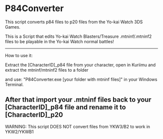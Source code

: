 # P84Converter

This script converts p84 files to p20 files from the Yo-kai Watch 3DS Games.

This is a Script that edits Yo-kai Watch Blasters/Treasure .mtninf/.mtninf2 files to be playable in the Yo-kai Watch normal battles!

---------------------------------------------------------------------

How to use it:

Extract the [CharacterID]_p84 file from your character, open in Kuriimu and extract the mtninf/mtninf2 files to a folder

and use: "P84Converter.exe [your folder with mtninf files]" in your Windows Terminal.

After that import your .mtninf files back to your [CharacterID]_p84 file and rename it to [CharacterID]_p20
---------------------------------------------------------------------

WARNING: This script DOES NOT convert files from YKW3/B2 to work in YKW2/YKWB1

